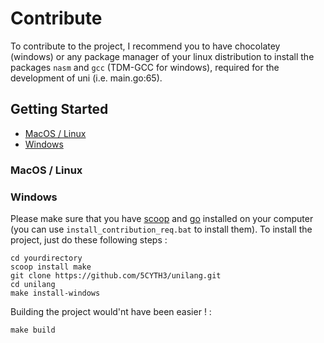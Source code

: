 # Contribute
To contribute to the project, I recommend you to have chocolatey (windows) or any package manager of your 
linux distribution to install the packages `nasm` and `gcc` (TDM-GCC for windows), required for the 
development of uni (i.e. main.go:65).

## Getting Started

* [MacOS / Linux](#macos-/-linux)
* [Windows](#windows)

### MacOS / Linux

### Windows

Please make sure that you have [scoop](https://scoop.sh/) and [go](https://go.dev/) installed on your computer (you can use ```install_contribution_req.bat``` to install them).
To install the project, just do these following steps :

```
cd yourdirectory
scoop install make
git clone https://github.com/5CYTH3/unilang.git
cd unilang
make install-windows
```

Building the project would'nt have been easier ! :

```
make build
```
